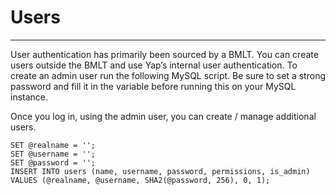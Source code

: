 # Users

---

User authentication has primarily been sourced by a BMLT. You can create users outside the BMLT and use Yap’s internal user authentication. To create an admin user run the following MySQL script. Be sure to set a strong password and fill it in the variable before running this on your MySQL instance.

Once you log in, using the admin user, you can create / manage additional users.

```
SET @realname = '';
SET @username = '';
SET @password = '';
INSERT INTO users (name, username, password, permissions, is_admin) VALUES (@realname, @username, SHA2(@password, 256), 0, 1);
```
